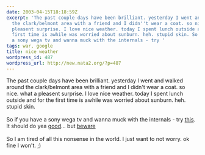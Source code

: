 ```yaml
---
date: 2003-04-15T18:18:59Z
excerpt: 'The past couple days have been brilliant. yesterday I went and walked around
  the clark/belmont area with a friend and I didn''t wear a coat. so nice. what a
  pleasent surprise. I love nice weather. today I spent lunch outside and for the
  first time is awhile was worried about sunburn. heh. stupid skin. So if you have
  a sony wega tv and wanna muck with the internals - try '
tags: war, google
title: nice weather
wordpress_id: 487
wordpress_url: http://new.nata2.org/?p=487
---
```


The past couple days have been brilliant. yesterday I went and walked around the clark/belmont area with a friend and I didn't wear a coat. so nice. what a pleasent surprise. I love nice weather. today I spent lunch outside and for the first time is awhile was worried about sunburn. heh. stupid skin. <br/><Br>So if you have a sony wega tv and wanna muck with the internals - try <a href="http://groups.google.com/groups?hl=en&amp;lr=&amp;ie=UTF-8&amp;safe=off&amp;selm=20030216231252.15446.00000367%40mb-df.aol.com">this</a>. It should do yea <a href="http://209.145.176.7/~090/awh/sonyadj.html">good</a>... but <a href="http://groups.google.com/groups?hl=en&amp;lr=&amp;ie=UTF-8&amp;safe=off&amp;selm=FfH17.122790%24_T2.26770050%40typhoon.tampabay.rr.com">beware</a><br/><br/>So I am tired of all this nonsense in the world. I just want to not worry. ok fine I won't. ;)
